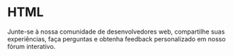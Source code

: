 # HTML
Junte-se à nossa comunidade de desenvolvedores web, compartilhe suas experiências, faça perguntas e obtenha feedback personalizado em nosso fórum interativo.
